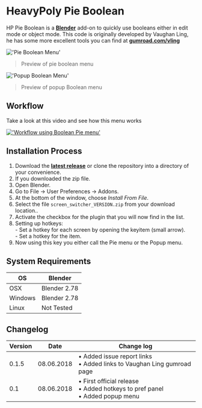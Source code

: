 # HeavyPoly Pie Boolean

HP Pie Boolean is a <b>[Blender](https://www.blender.org)</b> add-on to quickly use booleans either in edit mode or object mode. This code is originally developed by Vaughan Ling, he has some more excellent tools you can find at <b>[gumroad.com/vling](https://gumroad.com/vling)</b>

!['Pie Boolean Menu'](https://raw.githubusercontent.com/wiki/schroef/heavypoly-pie-boolean/images/bool-pie-screenshot.png)
>Preview of pie boolean menu

!['Popup Boolean Menu'](https://raw.githubusercontent.com/wiki/schroef/heavypoly-pie-boolean/images/bool-wmmenu-screenshot.png)
>Preview of popup Boolean menu


## Workflow

Take a look at this video and see how this menu works

[!['Workflow using Boolean Pie menu'](https://raw.githubusercontent.com/wiki/schroef/heavypoly-pie-boolean/images/boolpie-workflow-yt.png)](https://www.youtube.com/watch?v=dahqZJcAUCo&lc=z22oc3a4jx2qhrx0zacdp430qvgs4t5scbyyz01l3qhw03c010c.1528394487687276)

## Installation Process

1. Download the <b>[latest release](https://github.com/schroef/heavypoly-pie-boolean/releases/)</b> or clone the repository into a directory of your convenience.
2. If you downloaded the zip file.
3. Open Blender.
4. Go to File -> User Preferences -> Addons.
5. At the bottom of the window, choose *Install From File*.
6. Select the file `screen_switcher_VERSION.zip` from your download location..
7. Activate the checkbox for the plugin that you will now find in the list.
8. Setting up hotkeys:<br>- Set a hotkey for each screen by opening the keyitem (small arrow).<br>- Set a hotkey for the item.
8. Now using this key you either call the Pie menu or the Popup menu.


## System Requirements

| **OS** | **Blender** |
| ------------- | ------------- |
| OSX | Blender 2.78 |
| Windows | Blender 2.78 |
| Linux | Not Tested |


## Changelog

| **Version** | **Date** | **Change log** |
| ------------- | ------------- | ------------- |
| 0.1.5 | 08.06.2018 | • Added issue report links<br>• Added links to Vaughan Ling gumroad page
| 0.1 | 08.06.2018 | • First official release<br>• Added hotkeys to pref panel<br>• Added popup menu

<!--
- Fill in data
	-
	-
-->

